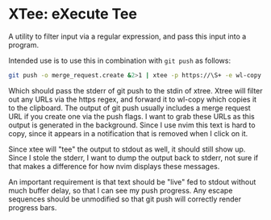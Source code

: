 # XTee: eXecute Tee

A utility to filter input via a regular expression, and pass this input into a program.

Intended use is to use this in combination with `git push` as follows:

```sh
git push -o merge_request.create &2>1 | xtee -p https://\S+ -e wl-copy &1>2
```

Which should pass the stderr of git push to the stdin of xtree. Xtree will
filter out any URLs via the https regex, and forward it to wl-copy which copies
it to the clipboard. The output of git push usually includes a merge request
URL if you create one via the push flags. I want to grab these URLs as this
output is generated in the background. Since I use nvim this text is hard to
copy, since it appears in a notification that is removed when I click on it.

Since xtee will "tee" the output to stdout as well, it should still show up.
Since I stole the stderr, I want to dump the output back to stderr, not sure if
that makes a difference for how nvim displays these messages.

An important requirement is that text should be "live" fed to stdout without
much buffer delay, so that I can see my push progress. Any escape sequences
should be unmodified so that git push will correctly render progress bars.
